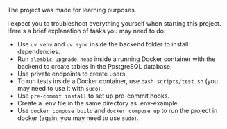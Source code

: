 The project was made for learning purposes.

I expect you to troubleshoot everything yourself when starting this project. Here's a brief explanation of tasks you may need to do:

- Use `uv venv` and `uv sync` inside the backend folder to install dependencies.
- Run `alembic upgrade head` inside a running Docker container with the backend to create tables in the PostgreSQL database.
- Use private endpoints to create users.
- To run tests inside a Docker container, use `bash scripts/test.sh` (you may need to use it with `sudo`).
- Use `pre-commit install` to set up pre-commit hooks.
- Create a .env file in the same directory as .env-example.
- Use `docker compose build` and `docker compose up` to run the project in docker (again, you may need to use `sudo`).
